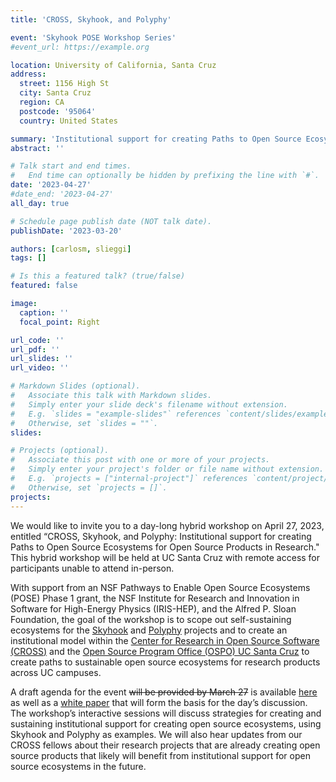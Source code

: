```yaml
---
title: 'CROSS, Skyhook, and Polyphy'

event: 'Skyhook POSE Workshop Series'
#event_url: https://example.org

location: University of California, Santa Cruz
address:
  street: 1156 High St
  city: Santa Cruz
  region: CA
  postcode: '95064'
  country: United States

summary: 'Institutional support for creating Paths to Open Source Ecosystems for Open Source Products in Research.'
abstract: ''

# Talk start and end times.
#   End time can optionally be hidden by prefixing the line with `#`.
date: '2023-04-27'
#date_end: '2023-04-27'
all_day: true

# Schedule page publish date (NOT talk date).
publishDate: '2023-03-20'

authors: [carlosm, slieggi]
tags: []

# Is this a featured talk? (true/false)
featured: false

image:
  caption: ''
  focal_point: Right

url_code: ''
url_pdf: ''
url_slides: ''
url_video: ''

# Markdown Slides (optional).
#   Associate this talk with Markdown slides.
#   Simply enter your slide deck's filename without extension.
#   E.g. `slides = "example-slides"` references `content/slides/example-slides.md`.
#   Otherwise, set `slides = ""`.
slides:

# Projects (optional).
#   Associate this post with one or more of your projects.
#   Simply enter your project's folder or file name without extension.
#   E.g. `projects = ["internal-project"]` references `content/project/deep-learning/index.md`.
#   Otherwise, set `projects = []`.
projects:
---
```


We would like to invite you to a day-long hybrid workshop on April 27, 2023, entitled “CROSS, Skyhook, and Polyphy: Institutional support for creating Paths to Open Source Ecosystems for Open Source Products in Research."  This hybrid workshop will be held at UC Santa Cruz with remote access for participants unable to attend in-person.

With support from an NSF Pathways to Enable Open Source Ecosystems (POSE) Phase 1 grant, the NSF Institute for Research and Innovation in Software for High-Energy Physics (IRIS-HEP), and the Alfred P. Sloan Foundation, the goal of the workshop is to scope out self-sustaining ecosystems for the [Skyhook](https://github.com/skyhookdm) and [Polyphy](https://polyphy.io/) projects and to create an institutional model within the [Center for Research in Open Source Software (CROSS)](https://cross.ucsc.edu) and the [Open Source Program Office (OSPO) UC Santa Cruz](/) to create paths to sustainable open source ecosystems for research products across UC campuses.

A draft agenda for the event ~~will be provided by March 27~~ is available [here](https://cross.ucsc.edu/news/news/20230427poseevent.html) as well as a [white paper](https://docs.google.com/document/d/1znmoRvnmoZk1YMGWu7wIusC7KxlI6R_sSuXuK5PQ9LQ/edit?usp=sharing) that will form the basis for the day’s discussion. The workshop’s interactive sessions will discuss strategies for creating and sustaining institutional support for creating open source ecosystems, using 
Skyhook and Polyphy as examples. We will also hear updates from our CROSS fellows about their research projects that are already creating open source products that likely will benefit from institutional support for open source ecosystems in the future. 